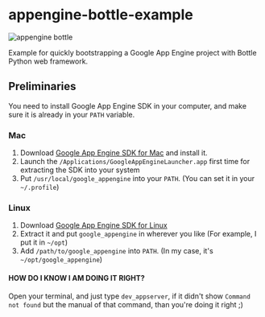 appengine-bottle-example
========================

![appengine bottle](https://f.cloud.github.com/assets/374786/793875/5893b7aa-ec4a-11e2-87f6-28fd79dcdf99.png)

Example for quickly bootstrapping a Google App Engine project with Bottle Python web framework.

## Preliminaries

You need to install Google App Engine SDK in your computer, and make sure it is already in your `PATH` variable.

### Mac

1. Download [Google App Engine SDK for Mac](https://developers.google.com/appengine/downloads#Google_App_Engine_SDK_for_Python) and install it.
1. Launch the `/Applications/GoogleAppEngineLauncher.app` first time for extracting the SDK into your system
1. Put `/usr/local/google_appengine` into your `PATH`. (You can set it in your `~/.profile`)

### Linux

1. Download [Google App Engine SDK for Linux](https://developers.google.com/appengine/downloads#Google_App_Engine_SDK_for_Python)
2. Extract it and put `google_appengine` in wherever you like (For example, I put it in `~/opt`)
3. Add `/path/to/google_appengine` into `PATH`. (In my case, it's `~/opt/google_appengine`)


#### HOW DO I KNOW I AM DOING IT RIGHT?
	
Open your terminal, and just type `dev_appserver`, if it didn't show `Command not found` but the manual of that command, than you're doing it right ;)

